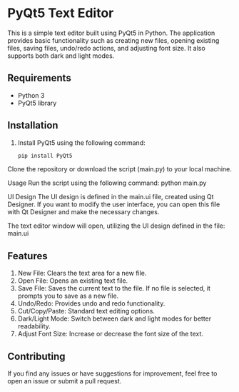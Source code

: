 # PyQt5 Text Editor

This is a simple text editor built using PyQt5 in Python. The application provides basic functionality such as creating new files, opening existing files, saving files, undo/redo actions, and adjusting font size. It also supports both dark and light modes.

## Requirements

- Python 3
- PyQt5 library

## Installation

1. Install PyQt5 using the following command:

   ```bash
   pip install PyQt5
Clone the repository or download the script (main.py) to your local machine.

Usage
Run the script using the following command:
    python main.py

UI Design
The UI design is defined in the main.ui file, created using Qt Designer. If you want to modify the user interface, you can open this file with Qt Designer and make the necessary changes.

The text editor window will open, utilizing the UI design defined in the file: main.ui


## Features
1. New File: Clears the text area for a new file.
2. Open File: Opens an existing text file.
3. Save File: Saves the current text to the file. If no file is selected, it prompts you to save as a new file.
4. Undo/Redo: Provides undo and redo functionality.
5. Cut/Copy/Paste: Standard text editing options.
6. Dark/Light Mode: Switch between dark and light modes for better readability.
7. Adjust Font Size: Increase or decrease the font size of the text.


## Contributing
If you find any issues or have suggestions for improvement, feel free to open an issue or submit a pull request.
